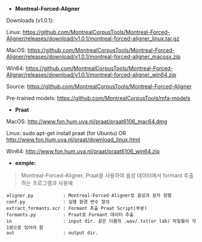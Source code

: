 
*  **Montreal-Forced-Aligner**

Downloads (v1.0.1):

Linux: https://github.com/MontrealCorpusTools/Montreal-Forced-Aligner/releases/download/v1.0.1/montreal-forced-aligner_linux.tar.gz

MacOS: https://github.com/MontrealCorpusTools/Montreal-Forced-Aligner/releases/download/v1.0.1/montreal-forced-aligner_macosx.zip

Win64: https://github.com/MontrealCorpusTools/Montreal-Forced-Aligner/releases/download/v1.0.1/montreal-forced-aligner_win64.zip

Source: https://github.com/MontrealCorpusTools/Montreal-Forced-Aligner

Pre-trained models: https://github.com/MontrealCorpusTools/mfa-models

*  **Praat**

MacOS: http://www.fon.hum.uva.nl/praat/praat6106_mac64.dmg

Linux: sudo apt-get install praat (for Ubuntu) OR http://www.fon.hum.uva.nl/praat/download_linux.html

Win64: http://www.fon.hum.uva.nl/praat/praat6106_win64.zip

*  **exmple:**

> Montreal-Forced-Aligner, Praat을 사용하여 음성 데이터에서 formant 추출하는 프로그램과 사용예 

```
aligner.py           : Montreal-Forced-Aligner로 음성과 문자 정렬 
conf.py              : 실행 환경 변수 정의
extract_formants.scr : Formant 추출 Praat Script(부분)
formants.py          : Praat로 Formant 데이터 추출 
in                   : input dir. 같은 이름의 .wav/.txt(or lab) 파일들이 각 1쌍으로 있어야 함
out                  : output dir.
```
